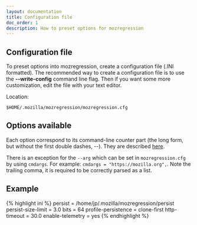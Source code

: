 ```yaml
---
layout: documentation
title: Configuration file
doc_order: 1
description: How to preset options for mozregression
---
```


## Configuration file
To preset options into mozregression, create a configuration file (.INI formatted).
The recommended way to create a configuration file is to use the **-\-write-config**
command line flag. Then if you want some more customization, edit the file with
your text editor.

Location:

    $HOME/.mozilla/mozregression/mozregression.cfg

## Options available
Each option correspond to its command-line counter part (the long form,
but without the first double dashes, -\-). They are described [here](usage.html).

There is an exception for the `--arg` which can be set in `mozregression.cfg` by using `cmdargs`.
For example: `cmdargs = "https://mozilla.org",`. Note the trailing comma, it is required to be correctly parsed as a list.

## Example

{% highlight ini %}
persist = /home/jp/.mozilla/mozregression/persist
persist-size-limit = 3.0
bits = 64
profile-persistence = clone-first
http-timeout = 30.0
enable-telemetry = yes
{% endhighlight %}
